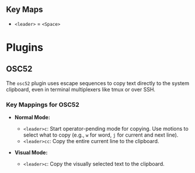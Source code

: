 ## Key Maps
- `<leader>` = `<Space>`

# Plugins

## OSC52

The `osc52` plugin uses escape sequences to copy text directly to the system clipboard, even in terminal multiplexers like tmux or over SSH.

### Key Mappings for OSC52

- **Normal Mode:**
  - `<leader>c`: Start operator-pending mode for copying. Use motions to select what to copy (e.g., `w` for word, `j` for current and next line).
  - `<leader>cc`: Copy the entire current line to the clipboard.

- **Visual Mode:**
  - `<leader>c`: Copy the visually selected text to the clipboard.

